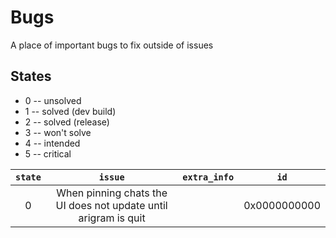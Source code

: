 # Bugs
A place of important bugs to fix outside of issues

## States
- 0 -- unsolved
- 1 -- solved (dev build)
- 2 -- solved (release)
- 3 -- won't solve
- 4 -- intended
- 5 -- critical

|   `state`   | `issue`                                                                 | `extra_info`                                      |     `id`     |
| :---------: | :---------------------------------------------------------------------: | :-----------------------------------------------: | :----------: |
|      0      | When pinning chats the UI does not update until arigram is quit         |                                                   | 0x0000000000 |

